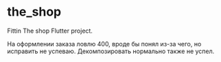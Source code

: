 # the_shop

Fittin The shop Flutter project.

На оформлении заказа ловлю 400, вроде бы понял из-за чего, но исправить не успеваю.
Декомпозировать нормально также не успел.
